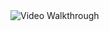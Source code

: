 <img src='https://i.imgur.com/dhhAonU.gif' title='Video Walkthrough' width='' alt='Video Walkthrough' />
